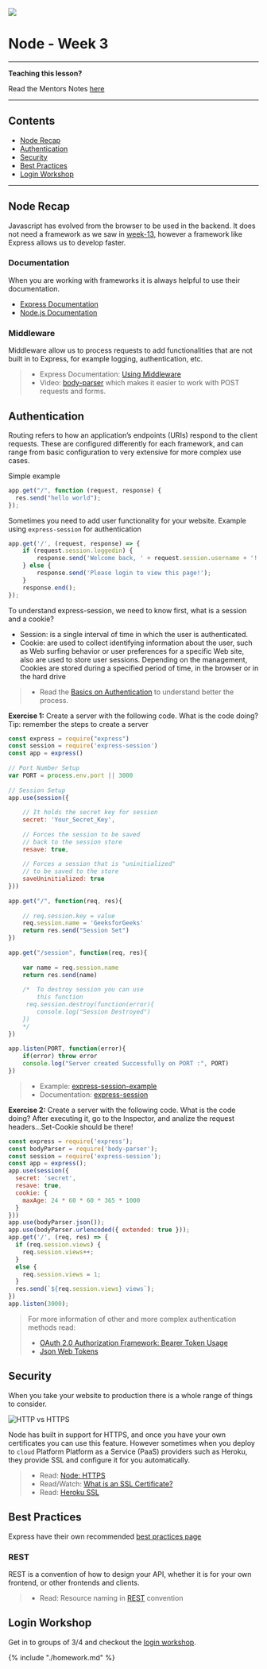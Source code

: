 ![](https://img.shields.io/badge/status-draft-darkred.svg)

# Node - Week 3

---

**Teaching this lesson?**

Read the Mentors Notes [here](./mentors.md)

---

## Contents

- [Node Recap](#node-recap)
- [Authentication](#authentication)
- [Security](#security)
- [Best Practices](#best-practices)
- [Login Workshop](#login-workshop)

---

## Node Recap

Javascript has evolved from the browser to be used in the backend. It does not need a framework as we saw in [week-13](../week-13/lesson.md), however a framework like Express allows us to develop faster.

### Documentation

When you are working with frameworks it is always helpful to use their documentation.

- [Express Documentation](https://expressjs.com)
- [Node.js Documentation](https://nodejs.org/api/http.html)

### Middleware

Middleware allow us to process requests to add functionalities that are not built in to Express, for example logging, authentication, etc.

> - Express Documentation: [Using Middleware](https://expressjs.com/en/guide/using-middleware.html)
> - Video: [body-parser](https://www.youtube.com/watch?v=vKlybue_yMQ) which makes it easier to work with POST requests and forms.

## Authentication

Routing refers to how an application’s endpoints (URIs) respond to the client requests. These are configured differently for each framework, and can range from basic configuration to very extensive for more complex use cases.

Simple example

```js
app.get("/", function (request, response) {
  res.send("hello world");
});
```

Sometimes you need to add user functionality for your website. Example using `express-session` for authentication

```js
app.get('/', (request, response) => {
    if (request.session.loggedin) {
        response.send('Welcome back, ' + request.session.username + '!');
    } else {
        response.send('Please login to view this page!');
    }
    response.end();
});
```

To understand express-session, we need to know first, what is a session and a cookie?

- Session: is a single interval of time in which the user is authenticated.
- Cookie: are used to collect identifying information about the user, such as Web surfing behavior or user preferences for a specific Web site, also are used to store user sessions. Depending on the management, Cookies are stored during a specified period of time, in the browser or in the hard drive

> - Read the [Basics on Authentication](https://www.sohamkamani.com/blog/2017/01/08/web-security-session-cookies/) to understand better the process.

**Exercise 1:** Create a server with the following code. What is the code doing? Tip: remember the steps to create a server

```js
const express = require("express") 
const session = require('express-session') 
const app = express() 
    
// Port Number Setup 
var PORT = process.env.port || 3000 
   
// Session Setup 
app.use(session({ 
  
    // It holds the secret key for session 
    secret: 'Your_Secret_Key', 
  
    // Forces the session to be saved 
    // back to the session store 
    resave: true, 
  
    // Forces a session that is "uninitialized" 
    // to be saved to the store 
    saveUninitialized: true
})) 
   
app.get("/", function(req, res){ 
       
    // req.session.key = value 
    req.session.name = 'GeeksforGeeks'
    return res.send("Session Set") 
}) 
   
app.get("/session", function(req, res){ 
   
    var name = req.session.name 
    return res.send(name) 
   
    /*  To destroy session you can use 
        this function  
     req.session.destroy(function(error){ 
        console.log("Session Destroyed") 
    }) 
    */
}) 
    
app.listen(PORT, function(error){ 
    if(error) throw error 
    console.log("Server created Successfully on PORT :", PORT) 
}) 
```

> - Example: [express-session-example](https://medium.com/javascript-in-plain-english/storing-user-sessions-on-the-server-with-express-session-422fe11bc500)
> - Documentation: [express-session](http://expressjs.com/en/resources/middleware/session.html)

**Exercise 2:** Create a server with the following code. What is the code doing? After executing it, go to the Inspector, and analize the request headers...Set-Cookie should be there!

```js
const express = require('express');
const bodyParser = require('body-parser');
const session = require('express-session');
const app = express();
app.use(session({
  secret: 'secret',
  resave: true,
  cookie: {
    maxAge: 24 * 60 * 60 * 365 * 1000
  }
}))
app.use(bodyParser.json());
app.use(bodyParser.urlencoded({ extended: true }));
app.get('/', (req, res) => {
  if (req.session.views) {
    req.session.views++;
  }
  else {
    req.session.views = 1;
  }
  res.send(`${req.session.views} views`);
})
app.listen(3000);
```

> For more information of other and more complex authentication methods read:
> - [OAuth 2.0 Authorization Framework: Bearer Token Usage](https://tools.ietf.org/html/rfc6750)
> - [Json Web Tokens](https://medium.com/@weinberger.ariel/json-web-token-jwt-the-only-explanation-youll-ever-need-cf53f0822f50)

## Security

When you take your website to production there is a whole range of things to consider.

![HTTP vs HTTPS](../assets/http-vs-https.png)

Node has built in support for HTTPS, and once you have your own certificates you can use this feature. However sometimes when you deploy to `cloud` Platform Platform as a Service (PaaS) providers such as Heroku, they provide SSL and configure it for you automatically.

> - Read: [Node: HTTPS](https://nodejs.org/api/https.html)
> - Read/Watch: [What is an SSL Certificate?](https://www.globalsign.com/en/ssl-information-center/what-is-an-ssl-certificate/)
> - Read: [Heroku SSL](https://devcenter.heroku.com/articles/ssl)

## Best Practices

Express have their own recommended [best practices page](https://expressjs.com/en/advanced/best-practice-performance.html)

### REST

REST is a convention of how to design your API, whether it is for your own frontend, or other frontends and clients.

> - Read: Resource naming in [REST](http://www.restapitutorial.com/lessons/restfulresourcenaming.html) convention

## Login Workshop

Get in to groups of 3/4 and checkout the [login workshop](https://github.com/Migracode-Barcelona/migracode-users-session).

{% include "./homework.md" %}
